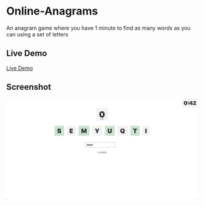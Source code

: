 # Online-Anagrams
An anagram game where you have 1 minute to find as many words as you can using a set of letters

## Live Demo
[Live Demo](https://owenpk.com/sides/Anagrams/)

## Screenshot
![Screenshot](./screenshot.png?raw=true "Screenshot")
